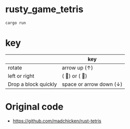 # rusty_game_tetris

```
cargo run
```

# key

||key|
|-|-|
|rotate |arrow up (↑)|
|left or right | ( ⃖)  or ( ⃗) |
|Drop a block quickly | space or arrow down (↓) |


# Original code
- https://github.com/madchicken/rust-tetris
